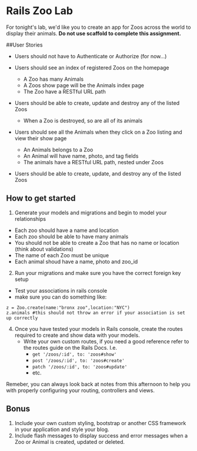 # Rails Zoo Lab

For tonight's lab, we'd like you to create an app for Zoos across the world to display their animals. **Do not use scaffold to complete this assignment.**

##User Stories

* Users should not have to Authenticate or Authorize (for now...)

* Users should see an index of registered Zoos on the homepage
 	* A Zoo has many Animals
	* A Zoos show page will be the Animals index page
	* The Zoo have a RESTful URL path
* Users should be able to create, update and destroy any of the listed Zoos
	* When a Zoo is destroyed, so are all of its animals

* Users should see all the Animals when they click on a Zoo listing and view their show page
	* An Animals belongs to a Zoo
	* An Animal will have name, photo, and tag fields
	* The animals have a RESTful URL path, nested under Zoos
* Users should be able to create, update, and destroy any of the listed Zoos

## How to get started

1. Generate your models and migrations and begin to model your relationships
- Each zoo should have a name and location
- Each zoo should be able to have many animals
- You should not be able to create a Zoo that has no name or location (think about validations) 
- The name of each Zoo must be unique
- Each animal shoud have a name, photo and zoo_id
2. Run your migrations and make sure you have the correct foreign key setup
- Test your associations in rails console
- make sure you can do something like:
```
z = Zoo.create(name:"bronx zoo",location:"NYC") 
z.animals #this should not throw an error if your association is set up correctly
```
4. Once you have tested your models in Rails console, create the routes required to create and show data with your models.
	* Write your own custom routes, if you need a good reference refer to the routes guide on the Rails Docs. I.e.
		* `get '/zoos/:id', to: 'zoos#show'`
		* `post '/zoos/:id', to: 'zoos#create'`
		* `patch '/zoos/:id', to: 'zoos#update'`
		* etc.

Remeber, you can always look back at notes from this afternoon to help you with properly configuring your routing, controllers and views.


## Bonus

1. Include your own custom styling, bootstrap or another CSS framework in your application and style your blog.
2. Include flash messages to display success and error messages when a Zoo or Animal is created, updated or deleted.
